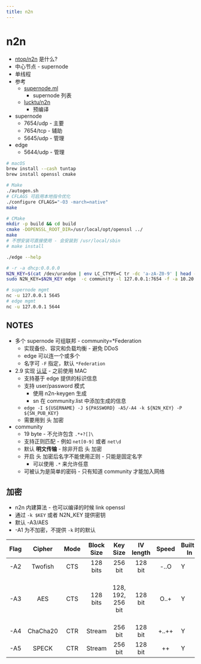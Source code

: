 ```yaml
---
title: n2n
---
```


# n2n

- [ntop/n2n](https://github.com/ntop/n2n) 是什么?
- 中心节点 - supernode
- 单线程
- 参考
  - [supernode.ml](http://www.supernode.ml)
    - supernode 列表
  - [lucktu/n2n](https://github.com/lucktu/n2n)
    - 预编译
- supernode
  - 7654/udp - 主要
  - 7654/tcp - 辅助
  - 5645/udp - 管理
- edge
  - 5644/udp - 管理

```bash
# macOS
brew install --cash tuntap
brew install openssl cmake

# Make
./autogen.sh
# CFLAGS 可启用本地指令优化
./configure CFLAGS="-O3 -march=native"
make

# CMake
mkdir -p build && cd build
cmake -DOPENSSL_ROOT_DIR=/usr/local/opt/openssl ../
make
# 不想安装可直接使用 - 会安装到 /usr/local/sbin
# make install

./edge --help

# -r -a dhcp:0.0.0.0
N2N_KEY=$(cat /dev/urandom | env LC_CTYPE=C tr -dc 'a-zA-Z0-9' | head -c 32)
sudo N2N_KEY=$N2N_KEY edge  -c community -l 127.0.0.1:7654 -f -a 10.20.1.1

# supernode mgmt
nc -u 127.0.0.1 5645
# edge mgmt
nc -u 127.0.0.1 5644
```

## NOTES

- 多个 supernode 可组联邦 - community=\*Federation
  - 实现备份、容灾和负载均衡 - 避免 DDoS
  - edge 可以连一个或多个
  - 名字可 `-F` 指定，默认 `*Federation`
- 2.9 实现 [认证](https://github.com/ntop/n2n/blob/dev/doc/Authentication.md) - 之前使用 MAC
  - 支持基于 edge 提供的标识信息
  - 支持 user/password 模式
    - 使用 n2n-keygen 生成
    - sn 在 community.list 中添加生成的信息
  - `edge -I ${USERNAME} -J ${PASSWORD} -A5/-A4 -k ${N2N_KEY} -P ${SN_PUB_KEY}`
  - 需要用到 头 加密
- community
  - 19 byte - 不允许包含 `.*+?[]\`
  - 支持正则匹配 - 例如 `net[0-9]` 或者 `net\d`
  - 默认 **明文传输** - 除非开启 头 加密
  - 开启 头 加密后名字不能使用正则 - 只能是固定名字
    - 可以使用 `.*` 来允许任意
  - 可被认为是简单的密码 - 只有知道 community 才能加入网络

## 加密

- n2n 内建算法 - 也可以编译的时候 link openssl
- 通过 `-k $KEY` 或者 N2N_KEY 提供密钥
- 默认 -A3/AES
- -A1 为不加密，不提供 `-k` 时的默认

| Flag |  Cipher  | Mode | Block Size |     Key Size      | IV length | Speed | Built-In | Origin                                    |
| :--: | :------: | :--: | :--------: | :---------------: | :-------: | :---: | -------- | ----------------------------------------- |
| -A2  | Twofish  | CTS  |  128 bits  |      256 bit      |  128 bit  | -..O  | Y        | Bruce Schneier                            |
| -A3  |   AES    | CTS  |  128 bits  | 128, 192, 256 bit |  128 bit  | O..+  | Y        | Joan Daemen, Vincent Rijmen, NSA-approved |
| -A4  | ChaCha20 | CTR  |   Stream   |      256 bit      |  128 bit  | +..++ | Y        | Daniel J. Bernstein                       |
| -A5  |  SPECK   | CTR  |   Stream   |      256 bit      |  128 bit  |  ++   | Y        | NSA                                       |
